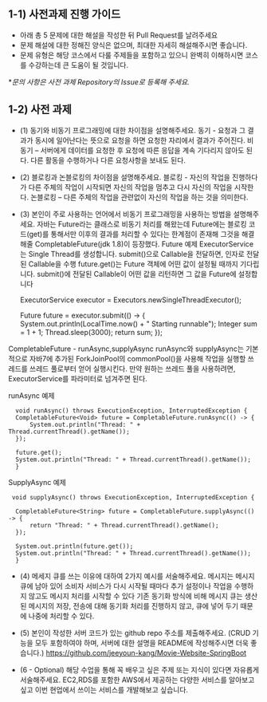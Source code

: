 ## 1-1) 사전과제 진행 가이드

- 아래 총 5 문제에 대한 해설을 작성한 뒤 Pull Request를 날려주세요
- 문제 해설에 대한 정해진 양식은 없으며, 최대한 자세히 해설해주시면 좋습니다.
- 문제 유형은 해당 코스에서 다룰 주제들을 포함하고 있으니 완벽히 이해하시면 코스를 수강하는데 큰 도움이 될 것입니다.

**문의 사항은 사전 과제 Repository의 Issue로 등록해 주세요.*
  


## 1-2) 사전 과제

- (1) 동기와 비동기 프로그래밍에 대한 차이점을 설명해주세요.
  동기 - 요청과 그 결과가 동시에 일어난다는 뜻으로 요청을 하면 요청한 자리에서 결과가 주어진다.
  비동기 – 서버에게 데이터를 요청한 후 요청에 따른 응답을 계속 기다리지 않아도 된다. 다른 활동을 수행하거나 다른 요청사항을 보내도 된다.

- (2) 블로킹과 논블로킹의 차이점을 설명해주세요.
  블로킹 - 자신의 작업을 진행하다가 다른 주체의 작업이 시작되면 자신의 작업을 멈추고 다시 자신의 작업을 시작한다.
  논블로킹 – 다른 주체의 작업을 관련없이 자신의 작업을 하는 것을 의미한다.

- (3) 본인이 주로 사용하는 언어에서 비동기 프로그래밍을 사용하는 방법을 설명해주세요.
  자바는 Future라는 클래스로 비동기 처리를 해왔는데 Future에는 블로킹 코드(get)를 통해서만 이후의 결과를 처리할 수 있다는 한계점이 존재해 그것을 해결해줄 CompletableFuture(jdk 1.8)이 등장했다.
Future 예제
ExecutorService는 Single Thread를 생성합니다.
 submit()으로 Callable을 전달하면, 인자로 전달된 Callable을 수행
future.get()는 Future 객체에 어떤 값이 설정될 때까지 기다립니다. 
submit()에 전달된 Callable이 어떤 값을 리턴하면 그 값을 Future에 설정합니다

  ExecutorService executor
          = Executors.newSingleThreadExecutor();

  Future<Integer> future = executor.submit(() -> {
      System.out.println(LocalTime.now() + " Starting runnable");
      Integer sum = 1 + 1;
      Thread.sleep(3000);
      return sum;
  });

CompletableFuture - runAsync,supplyAsync
runAsync와 supplyAsync는 기본적으로 자바7에 추가된 ForkJoinPool의 commonPool()을 사용해 작업을 실행할 쓰레드를 쓰레드 풀로부터 얻어 실행시킨다. 만약 원하는 쓰레드 풀을 사용하려면, ExecutorService를 파라미터로 넘겨주면 된다.

runAsync 예제
  
      void runAsync() throws ExecutionException, InterruptedException {
      CompletableFuture<Void> future = CompletableFuture.runAsync(() -> {
          System.out.println("Thread: " + Thread.currentThread().getName());
      });

      future.get();
      System.out.println("Thread: " + Thread.currentThread().getName());
      }

SupplyAsync 예제

     void supplyAsync() throws ExecutionException, InterruptedException {

      CompletableFuture<String> future = CompletableFuture.supplyAsync(() -> {
          return "Thread: " + Thread.currentThread().getName();
      });

      System.out.println(future.get());
      System.out.println("Thread: " + Thread.currentThread().getName());
      }

- (4) 메세지 큐를 쓰는 이유에 대하여 2가지 예시를 서술해주세요.
  메시지는 메시지 큐에 남아 있어 소비자 서비스가 다시 시작될 때마다 추가 설정이나 작업을 수행하지 않고도 메시지 처리를 시작할 수 있다
  기존 동기화 방식에 비해 메시지 큐는 생산된 메시지의 저장, 전송에 대해 동기화 처리를 진행하지 않고, 큐에 넣어 두기 때문에 나중에 처리할 수 있다.

- (5) 본인이 작성한 서버 코드가 있는 github repo 주소를 제출해주세요. (CRUD 기능을 모두 포함하여야 하며, 서버에 대한 설명을 README에 작성해주시면 더욱 좋습니다.) 
  https://github.com/jeeyoun-kang/Movie-Website-SpringBoot
- (6 - Optional) 해당 수업을 통해 꼭 배우고 싶은 주제 또는 지식이 있다면 자유롭게 서술해주세요.
  EC2,RDS를 포함한 AWS에서 제공하는 다양한 서비스를 알아보고 싶고 이번 현업에서 쓰이는 서비스를 개발해보고 싶습니다.
